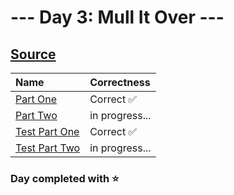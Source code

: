 # --- Day 3: Mull It Over ---

## [Source](http://adventofcode.com/2024/day/3)

| Name                                                                                                 | Correctness    |
| :--------------------------------------------------------------------------------------------------- | :------------- |
| [Part One](https://github.com/ssynowiec/AdventOfCode/blob/main/2024/Day%2003/part-one.ts)            | Correct ✅     |
| [Part Two](https://github.com/ssynowiec/AdventOfCode/blob/main/2024/Day%2003/part-two.ts)            | in progress... |
| [Test Part One](https://github.com/ssynowiec/AdventOfCode/blob/main/2024/Day%2003/index.test.ts#L7)  | Correct ✅     |
| [Test Part Two](https://github.com/ssynowiec/AdventOfCode/blob/main/2024/Day%2003/index.test.ts#L19) | in progress... |

### Day completed with ⭐

